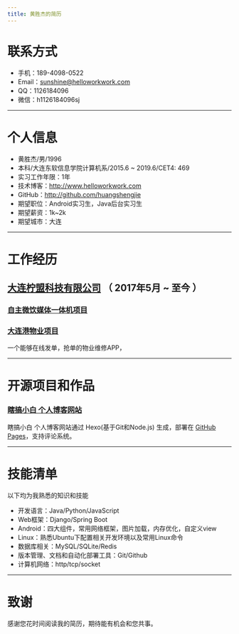 ```yaml
---
title: 黄胜杰的简历
---
```

# 联系方式

- 手机：189-4098-0522 
- Email：sunshine@helloworkwork.com
- QQ：1126184096
- 微信：h1126184096sj

---

# 个人信息

 - 黄胜杰/男/1996 
 - 本科/大连东软信息学院计算机系/2015.6 ~ 2019.6/CET4: 469
 - 实习工作年限：1年
 - 技术博客：[http://www.helloworkwork.com ](http://www.helloworkwork.com )
 - GitHub：[http://github.com/huangshengjie ](http://github.com/huangshengjie )
 - 期望职位：Android实习生，Java后台实习生
 - 期望薪资：1k~2k
 - 期望城市：大连

---

# 工作经历

## [大连柠盟科技有限公司](http://www.lemner.com) （ 2017年5月 ~ 至今 ）

### [自主微饮媒体一体机项目](http://www.lemner.com) 



### [大连港物业项目](http://www.lemner.com/developmentCase.html)
一个能够在线发单，抢单的物业维修APP，


---

# 开源项目和作品

### [瞎搞小白 个人博客网站](http://www.helloworkwork.com) 
瞎搞小白 个人博客网站通过 Hexo(基于Git和Node.js) 生成，部署在 [GitHub Pages](https://github.com/huangshengjie/huangshengjie.github.io)，支持评论系统。


---

# 技能清单

以下均为我熟悉的知识和技能

- 开发语言：Java/Python/JavaScript
- Web框架：Django/Spring Boot
- Android：四大组件，常用网络框架，图片加载，内存优化，自定义view
- Linux：熟悉Ubuntu下配置相关开发环境以及常用Linux命令
- 数据库相关：MySQL/SQLite/Redis
- 版本管理、文档和自动化部署工具：Git/Github
- 计算机网络：http/tcp/socket

---


# 致谢
感谢您花时间阅读我的简历，期待能有机会和您共事。

